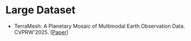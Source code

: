 # Large Dataset

- TerraMesh: A Planetary Mosaic of Multimodal Earth Observation Data. CVPRW'2025. [[Paper](https://openaccess.thecvf.com/content/CVPR2025W/EarthVision/html/Blumenstiel_TerraMesh_A_Planetary_Mosaic_of_Multimodal_Earth_Observation_Data_CVPRW_2025_paper.html)] 
